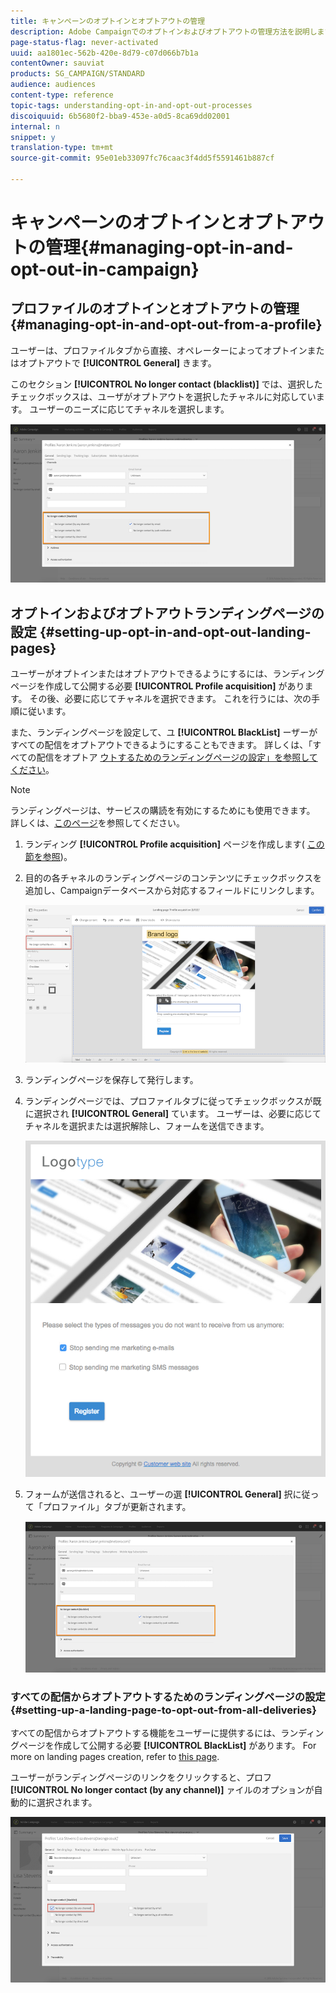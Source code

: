 ```yaml
---
title: キャンペーンのオプトインとオプトアウトの管理
description: Adobe Campaignでのオプトインおよびオプトアウトの管理方法を説明します。
page-status-flag: never-activated
uuid: aa1801ec-562b-420e-8d79-c07d066b7b1a
contentOwner: sauviat
products: SG_CAMPAIGN/STANDARD
audience: audiences
content-type: reference
topic-tags: understanding-opt-in-and-opt-out-processes
discoiquuid: 6b5680f2-bba9-453e-a0d5-8ca69dd02001
internal: n
snippet: y
translation-type: tm+mt
source-git-commit: 95e01eb33097fc76caac3f4dd5f5591461b887cf

---
```



# キャンペーンのオプトインとオプトアウトの管理{#managing-opt-in-and-opt-out-in-campaign}

## プロファイルのオプトインとオプトアウトの管理 {#managing-opt-in-and-opt-out-from-a-profile}

ユーザーは、プロファイルタブから直接、オペレーターによってオプトインまたはオプトアウトで **[!UICONTROL General]** きます。

このセクション **[!UICONTROL No longer contact (blacklist)]** では、選択したチェックボックスは、ユーザがオプトアウトを選択したチャネルに対応しています。 ユーザーのニーズに応じてチャネルを選択します。

![](assets/optin_landingpage_3.png)

## オプトインおよびオプトアウトランディングページの設定 {#setting-up-opt-in-and-opt-out-landing-pages}

ユーザーがオプトインまたはオプトアウトできるようにするには、ランディングページを作成して公開する必要 **[!UICONTROL Profile acquisition]** があります。 その後、必要に応じてチャネルを選択できます。 これを行うには、次の手順に従います。

また、ランディングページを設定して、ユ **[!UICONTROL BlackList]** ーザーがすべての配信をオプトアウトできるようにすることもできます。 詳しくは、「すべての配信をオプトア [ウトするためのランディングページの設定」を参照してください](#setting-up-a-landing-page-to-opt-out-from-all-deliveries)。

>[!NOTE]
>
>ランディングページは、サービスの購読を有効にするためにも使用できます。 詳しくは、[このページ](../../channels/using/configuring-landing-page.md#linking-a-landing-page-to-a-service)を参照してください。

1. ランディング **[!UICONTROL Profile acquisition]** ページを作成します( [この節を参照](../../channels/using/getting-started-with-landing-pages.md))。
1. 目的の各チャネルのランディングページのコンテンツにチェックボックスを追加し、Campaignデータベースから対応するフィールドにリンクします。

   ![](assets/optin_landingpage_1.png)

1. ランディングページを保存して発行します。
1. ランディングページでは、プロファイルタブに従ってチェックボックスが既に選択され **[!UICONTROL General]** ています。 ユーザーは、必要に応じてチャネルを選択または選択解除し、フォームを送信できます。

   ![](assets/optin_landingpage_2.png)

1. フォームが送信されると、ユーザーの選 **[!UICONTROL General]** 択に従って「プロファイル」タブが更新されます。

   ![](assets/optin_landingpage_3.png)

### すべての配信からオプトアウトするためのランディングページの設定 {#setting-up-a-landing-page-to-opt-out-from-all-deliveries}

すべての配信からオプトアウトする機能をユーザーに提供するには、ランディングページを作成して公開する必要 **[!UICONTROL BlackList]** があります。 For more on landing pages creation, refer to [this page](../../channels/using/getting-started-with-landing-pages.md).

ユーザーがランディングページのリンクをクリックすると、プロフ **[!UICONTROL No longer contact (by any channel)]** ァイルのオプションが自動的に選択されます。

![](assets/blacklisting_allchannels.png)

